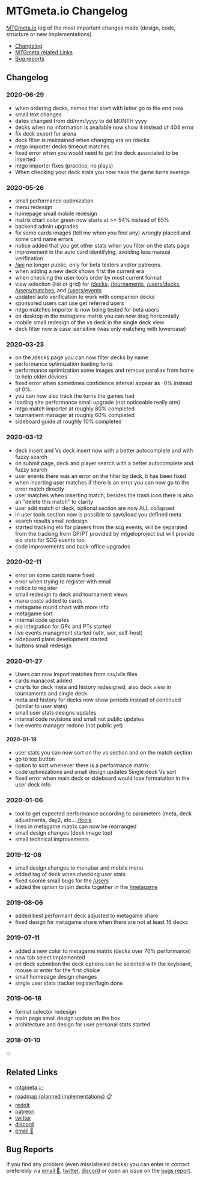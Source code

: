 # MTGmeta.io Changelog

[MTGmeta.io](https://mtgmeta.io) log of the most important changes made (design, code, structure or new implementations).

- [Changelog](#changelog)
- [MTGmeta related Links](#related-links)
- [Bug reports](#bug-reports)

## Changelog

### 2020-06-29
* when ordering decks, names that start with letter go to the end now
* small text changes
* dates changed from dd/mm/yyyy to dd MONTH yyyy
* decks when no information is available now show it instead of 404 error
* fix deck export for arena
* deck filter is maintained when changing era on /decks
* mtgo importer decks timeout matches
* fixed error when you would need to get the deck associated to be inserted
* mtgo importer fixes (practice, no plays)
* When checking your deck stats you now have the game turns average

### 2020-05-26
* small performance optimization
* menu redesign
* homepage small mobile redesign
* matrix chart color green now starts at >= 54% instead of 65%
* backend admin upgrades
* fix some cards images (tell me when you find any) wrongly placed and some card name errors
* notice added that you get other stats when you filter on the stats page
* improvement in the auto card identifying, avoiding less manual verification
* [/api](https://mtgmeta.io/api) no longer public, only for beta testers and/or patreons.
* when adding a new deck shows first the current era
* when checking the user tools order by most current format
* view selection (list or grid) for [/decks](https://mtgmeta.io/decks), [/tournaments](https://mtgmeta.io/tournaments), [/users/decks](https://mtgmeta.io/users/decks), [/users/matches](https://mtgmeta.io/users/matches), and [/users/events](https://mtgmeta.io/users/events)
* updated auto verification to work with companion decks
* sponsored users can use get referred users
* mtgo matches importer is now being tested for beta users
* on desktop in the metagame matrix you can now drag horizontally
* mobile small redesign of the vs deck in the single deck view
* deck filter now is case isensitive (was only matching with lowercase)

### 2020-03-23
* on the /decks page you can now filter decks by name
* performance optimization loading fonts
* performance optimization some images and remove parallax from home to help older devices
* fixed error when sometimes confidence interval appear as -0% instead of 0%.
* you can now also track the turns the games had
* loading site performance small upgrade (not noticeable really atm)
* mtgo match importer at roughly 80% completed
* tournament manager at roughly 60% completed
* sideboard guide at roughly 10% completed

### 2020-03-12

- deck insert and Vs deck insert now with a better autocomplete and with fuzzy search
- on submit page, deck and player search with a better autocomplete and fuzzy search
- user events there was an error on the filter by deck, it has been fixed
- when inserting user matches if there is an error you can now go to the error match directly
- user matches when inserting match, besides the trash icon there is also an "delete this match" to clarity
- user add match or deck, optional section are now ALL collapsed
- in user tools section now is possible to save/load you defined meta
- search results small redesign
- started tracking elo for players from the scg events, will be separated from the tracking from GP/PT provided by mtgeloproject but will provide elo stats for SCG events too.
- code improvements and back-office upgrades

### 2020-02-11

* error on some cards name fixed
* error when trying to register with email
* notice to register
* small redesign to deck and tournament views
* mana costs added to cards
* metagame round chart with more info
* metagame sort
* internal code updates
* elo integration for GPs and PTs started
* live events managment started (wltr, wer, self-host)
* sideboard plans development started
* buttons small redesign

### 2020-01-27

- Users can now import matches from csv/xlls files
- cards manacost added
- charts for deck meta and history redesigned, also deck view in tournaments and single deck.
- meta and history for decks now show periods instead of continued (similar to user stats)
- small user stats designs updates
- internal code revisions and small not public updates
- live events manager redone (not public yet)

#### 2020-01-19

- user stats you can now sort on the vs section and on the match section
- go to top button
- option to sort whenever there is a performance matrix
- code optimizations and small design updates Single deck Vs sort
- fixed error when main deck or sideboard would lose formatation in the user deck info

### 2020-01-06

* tool to get expected performance according to parameters (meta, deck adjustments, day2, etc... [/tools](https://mtgmeta.io/users/tools)
* lines in metagame matrix can now be rearranged
* small design changes (deck image top)
* small technical improvements

### 2019-12-08

- small design changes to menubar and mobile menu
- added tag of deck when checking user stats
- fixed soome small bugs for the [/users](https://mtgmeta.io/users)
- added the option to join decks together in the [/metagame](https://mtgmeta.io/metagame)

### 2019-08-06

- added best performant deck adjusted to metagame share
- fixed design for metagame share when there are not at least 16 decks

### 2019-07-11

- added a new color to metagame matrix (decks over 70% performance)
- new tab select implemented
- on deck submition the deck options can be selected with the keyboard, mouse or enter for the first choice
- small homepage design changes
- single user stats tracker register/login done

### 2019-06-18

- format selector redesign
- main page small design update on the box
- architecture and design for user personal stats started

### 2018-01-10

💥


## Related Links

* [mtgmeta :chart_with_upwards_trend:](https://mtgmeta.io)
* [roadmap (planned implementations) :clipboard:](https://github.com/mtgmetaio/roadmap)
* [reddit](https://www.reddit.com/r/mtgMETAio/) 
* [patreon](https://www.patreon.com/mtgmeta)
* [twitter](https://twitter.com/mtgmetaio) 
* [discord](https://discord.gg/3KaXbMQ)
* [email :email:](mailto:hello@mtgmeta.io?subject=[BUG%20REPORT]%20)

## Bug Reports

If you find any problem (even misslabeled decks) you can enter in contact preferebly via [email :email:](mailto:hello@mtgmeta.io?subject=[BUG%20REPORT]%20), [twitter](https://twitter.com/mtgmetaio), [discord](https://discord.gg/3KaXbMQ) or open an issue on the [bugs report](https://github.com/mtgmetaio/bugs-report).
